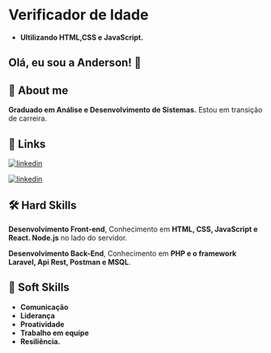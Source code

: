 # Verificador de Idade


* **Ultilizando HTML,CSS e JavaScript.**
  

 
## Olá, eu sou a Anderson! 👋


## 🚀 About me
**Graduado em Análise e Desenvolvimento de Sistemas.**
Estou em transição de carreira.  


## 🔗 Links
[![linkedin](https://img.shields.io/badge/portifolio-0A66C?style=for-the-badge&logo=linkedin&logoColor=white)](https://andersonlignelli.netlify.app/)


[![linkedin](https://img.shields.io/badge/linkedin-0A66C2?style=for-the-badge&logo=linkedin&logoColor=white)](https://www.linkedin.com/in/anderson-gouveia-lignelli-0aa33332a/)


## 🛠 Hard Skills
**Desenvolvimento Front-end**, Conhecimento em **HTML, CSS, JavaScript e React. Node.js** no lado do servidor.

**Desenvolvimento Back-End**, Conhecimento em **PHP e o framework Laravel, Api Rest, Postman e MSQL**.
## 🤝 Soft Skills

* **Comunicação**
* **Liderança**
* **Proatividade**
* **Trabalho em equipe**
* **Resiliência.**
